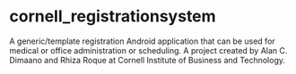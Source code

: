 # cornell_registrationsystem
A generic/template registration Android application that can be used for medical or office administration or scheduling. A project created by Alan C. Dimaano and Rhiza Roque at Cornell Institute of Business and Technology.
